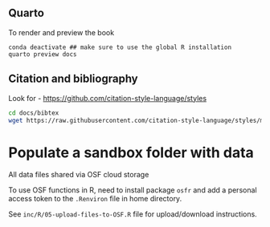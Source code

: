 
## Quarto 

To render and preview the book

```{sh}
conda deactivate ## make sure to use the global R installation
quarto preview docs

```


## Citation and bibliography

Look for - https://github.com/citation-style-language/styles
```sh
cd docs/bibtex
wget https://raw.githubusercontent.com/citation-style-language/styles/master/dependent/ecological-indicators.csl
```


# Populate a sandbox folder with data

All data files shared via OSF cloud storage

To use OSF functions in R, need to install package `osfr` and add a personal access token to the `.Renviron` file in home directory.

See `inc/R/05-upload-files-to-OSF.R` file for upload/download instructions.
